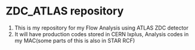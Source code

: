# ZDC_ATLAS repository
1. This is my repository for my Flow Analysis using ATLAS ZDC detector
2. It will have production codes stored in CERN lxplus, Analysis codes in my MAC(some parts of this is also in STAR RCF)
